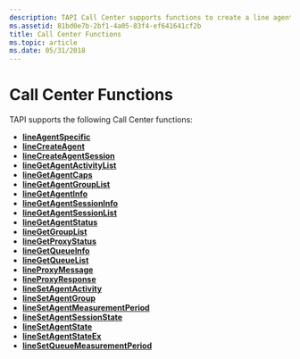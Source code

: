 ```yaml
---
description: TAPI Call Center supports functions to create a line agent and agent groups.
ms.assetid: 81bd0e7b-2bf1-4a05-83f4-ef641641cf2b
title: Call Center Functions
ms.topic: article
ms.date: 05/31/2018
---
```


# Call Center Functions

TAPI supports the following Call Center functions:

-   [**lineAgentSpecific**](/windows/desktop/api/Tapi/nf-tapi-lineagentspecific)
-   [**lineCreateAgent**](/windows/desktop/api/Tapi/nf-tapi-linecreateagenta)
-   [**lineCreateAgentSession**](/windows/desktop/api/Tapi/nf-tapi-linecreateagentsessiona)
-   [**lineGetAgentActivityList**](/windows/desktop/api/Tapi/nf-tapi-linegetagentactivitylista)
-   [**lineGetAgentCaps**](/windows/desktop/api/Tapi/nf-tapi-linegetagentcapsa)
-   [**lineGetAgentGroupList**](/windows/desktop/api/Tapi/nf-tapi-linegetagentgrouplista)
-   [**lineGetAgentInfo**](/windows/desktop/api/Tapi/nf-tapi-linegetagentinfo)
-   [**lineGetAgentSessionInfo**](/windows/desktop/api/Tapi/nf-tapi-linegetagentsessioninfo)
-   [**lineGetAgentSessionList**](/windows/desktop/api/Tapi/nf-tapi-linegetagentsessionlist)
-   [**lineGetAgentStatus**](/windows/desktop/api/Tapi/nf-tapi-linegetagentstatusa)
-   [**lineGetGroupList**](/windows/desktop/api/Tapi/nf-tapi-linegetgrouplista)
-   [**lineGetProxyStatus**](/windows/desktop/api/Tapi/nf-tapi-linegetproxystatus)
-   [**lineGetQueueInfo**](/windows/desktop/api/Tapi/nf-tapi-linegetqueueinfo)
-   [**lineGetQueueList**](/windows/desktop/api/Tapi/nf-tapi-linegetqueuelista)
-   [**lineProxyMessage**](/windows/desktop/api/Tapi/nf-tapi-lineproxymessage)
-   [**lineProxyResponse**](/windows/desktop/api/Tapi/nf-tapi-lineproxyresponse)
-   [**lineSetAgentActivity**](/windows/desktop/api/Tapi/nf-tapi-linesetagentactivity)
-   [**lineSetAgentGroup**](/windows/desktop/api/Tapi/nf-tapi-linesetagentgroup)
-   [**lineSetAgentMeasurementPeriod**](/windows/desktop/api/Tapi/nf-tapi-linesetagentmeasurementperiod)
-   [**lineSetAgentSessionState**](/windows/desktop/api/Tapi/nf-tapi-linesetagentsessionstate)
-   [**lineSetAgentState**](/windows/desktop/api/Tapi/nf-tapi-linesetagentstate)
-   [**lineSetAgentStateEx**](/windows/desktop/api/Tapi/nf-tapi-linesetagentstateex)
-   [**lineSetQueueMeasurementPeriod**](/windows/desktop/api/Tapi/nf-tapi-linesetqueuemeasurementperiod)

 

 



